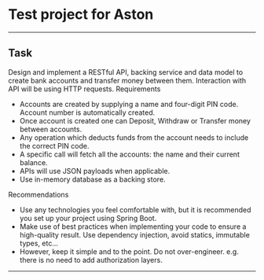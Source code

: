 # Test project for Aston

---

## Task

Design and implement a RESTful API, backing service and data model to create bank accounts
and transfer money between them. Interaction with API will be using HTTP requests.
Requirements
- Accounts are created by supplying a name and four-digit PIN code. Account number is automatically created.
- Once account is created one can Deposit, Withdraw or Transfer money between accounts.
- Any operation which deducts funds from the account needs to include the correct PIN code.
- A specific call will fetch all the accounts: the name and their current balance.
- APIs will use JSON payloads when applicable.
- Use in-memory database as a backing store.


Recommendations
- Use any technologies you feel comfortable with, but it is recommended you set up
your project using Spring Boot.
- Make use of best practices when implementing your code to ensure a high-quality
result. Use dependency injection, avoid statics, immutable types, etc…
- However, keep it simple and to the point. Do not over-engineer. e.g. there is no need
to add authorization layers.
---